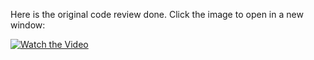 

Here is the original code review done. Click the image to open in a new window:

[![Watch the Video](https://user-images.githubusercontent.com/54014387/154746799-9a32f995-b7bf-492a-8e96-47e56e0d60a4.png)](https://youtu.be/yE5N1a46ZKg)
